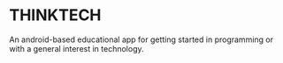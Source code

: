 # THINKTECH
An android-based educational app for getting started in programming or with a general interest in technology.
